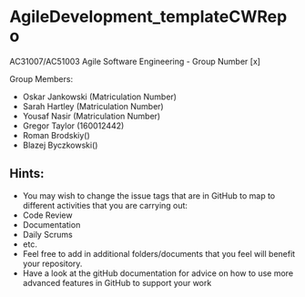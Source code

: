 # AgileDevelopment_templateCWRepo
AC31007/AC51003 Agile Software Engineering - Group Number [x]

Group Members:
- Oskar Jankowski (Matriculation Number)
- Sarah Hartley (Matriculation Number)
- Yousaf Nasir (Matriculation Number)
- Gregor Taylor (160012442)
- Roman Brodskiy()
- Blazej Byczkowski()

## Hints:
- You may wish to change the issue tags that are in GitHub to map to different activities that you are carrying out:
 - Code Review
 - Documentation
 - Daily Scrums
 - etc.
- Feel free to add in additional folders/documents that you feel will benefit your repository.
- Have a look at the gitHub documentation for advice on how to use more advanced features in GitHub to support your work
